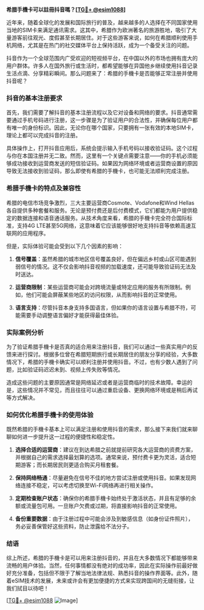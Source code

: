 **希腊手機卡可以註冊抖音嗎？[[TG💪+ @esim1088](https://t.me/s/esim1088)]**

近年来，随着全球化的发展和国际旅行的普及，越来越多的人选择在不同国家使用当地的SIM卡来满足通讯需求。这其中，希腊作为欧洲著名的旅游胜地，吸引了大量游客前往观光、度假甚至长期居住。对于这些游客来说，如何在希腊顺利使用手机网络，尤其是在热门的社交媒体平台上保持活跃，成为一个备受关注的问题。

抖音作为一个全球范围内广受欢迎的短视频平台，在中国以外的市场也拥有庞大的用户群体。许多人在国外旅行或生活时，都希望能够在异国他乡继续使用抖音记录生活点滴、分享精彩瞬间。那么问题来了：希腊的手機卡是否能够正常注册并使用抖音呢？

### 抖音的基本注册要求

首先，我们需要了解抖音的基本注册流程以及它对设备和网络的要求。抖音通常需要通过手机号码进行注册，这一步骤是为了验证用户的合法性，并确保每位用户都有唯一的身份标识。因此，无论你在哪个国家，只要拥有一张有效的本地SIM卡，理论上都可以完成抖音的注册。

具体操作上，打开抖音应用后，系统会提示输入手机号码以接收验证码。这个过程与你在本国注册并无二致。然而，这里有一个关键点需要注意——你的手机必须能够成功接收到运营商发送的短信验证码。如果因为网络环境或者运营商设置的原因导致无法接收到验证码，那么即使有希腊的手機卡，也可能无法顺利完成注册。

### 希腊手機卡的特点及兼容性

希腊的电信市场竞争激烈，三大主要运营商Cosmote、Vodafone和Wind Hellas各自提供多种套餐和服务。无论是预付费还是后付费模式，它们都能为用户提供稳定的数据连接和语音通话服务。从技术角度来看，希腊的手機卡完全符合国际标准，支持4G LTE甚至5G网络，这意味着它应该能够很好地支持抖音等依赖高速互联网的应用程序。

但是，实际体验可能会受到以下几个因素的影响：

1. **信号覆盖**：虽然希腊的城市地区信号覆盖良好，但在偏远乡村或山区可能遇到弱信号的情况。这不仅会影响抖音视频的加载速度，还可能导致验证码无法及时送达。
   
2. **运营商限制**：某些运营商可能会对跨境流量或特定应用的服务有所限制。例如，他们可能会屏蔽某些地区的访问权限，从而影响抖音的正常使用。

3. **语言支持**：尽管抖音本身支持多国语言，但如果你的语言设置与希腊不符，可能需要手动调整语言偏好才能获得最佳体验。

### 实际案例分析

为了验证希腊手機卡是否真的适合用来注册抖音，我们可以通过一些真实用户的反馈来进行探讨。根据多位曾在希腊短期旅行或长期居住的朋友分享的经验，大多数情况下，希腊的手機卡确实可以顺利注册并使用抖音。不过，也有少数人遇到了问题，比如验证码迟迟未到、视频上传失败等情况。

造成这些问题的主要原因通常是网络延迟或者是运营商临时的技术故障。幸运的是，这些情况并不常见，而且往往可以通过重启设备、更换网络环境或是稍后再试等方式解决。

### 如何优化希腊手機卡的使用体验

既然希腊的手機卡基本上可以满足注册和使用抖音的需求，那么接下来我们就来聊聊如何进一步提升这一过程的便捷性和稳定性。

1. **选择合适的运营商**：建议在到达希腊之前就提前研究各大运营商的资费方案，并根据自己的需求选择最划算的选项。通常来说，预付费卡更为灵活，适合短期游客；而长期居民则更适合购买月租套餐。

2. **保持网络畅通**：尽量避免在信号不佳的地方尝试注册或使用抖音。如果发现网络连接不稳定，可以考虑切换至Wi-Fi网络再进行相关操作。

3. **定期检查账户状态**：确保你的希腊手機卡始终处于激活状态，并且有足够的余额或流量包可用。一旦账户欠费或过期，将直接影响抖音的正常使用。

4. **备份重要数据**：由于注册过程中可能会涉及到敏感信息（如身份证件照片），务必妥善保管好这些资料，防止泄露给不法分子。

### 结语

综上所述，希腊的手機卡是可以用来注册抖音的，并且在大多数情况下都能够带来流畅的用户体验。当然，任何事情都没有绝对的成功率，因此在实际操作前最好做好充分准备，包括但不限于了解当地法律法规、熟悉抖音的操作界面等。此外，随着eSIM技术的发展，未来或许会有更加便捷的方式来实现跨国间的无缝衔接，让我们拭目以待吧！

[[TG💪+ @esim1088](https://t.me/s/esim1088) ![Image](https://i.postimg.cc/4NQfJmqS/Snipaste-2025-05-13-00-14-12.png)]